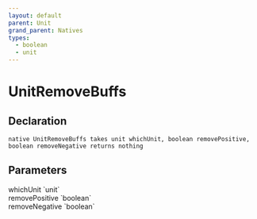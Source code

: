 ```yaml
---
layout: default
parent: Unit
grand_parent: Natives
types:
  - boolean
  - unit
---
```


# UnitRemoveBuffs

## Declaration

```
native UnitRemoveBuffs takes unit whichUnit, boolean removePositive, boolean removeNegative returns nothing
```

## Parameters
<dl>
  <dt>whichUnit `unit`</dt>
  <dd></dd>

  <dt>removePositive `boolean`</dt>
  <dd></dd>

  <dt>removeNegative `boolean`</dt>
  <dd></dd>
</dl>